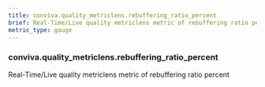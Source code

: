 ```yaml
---
title: conviva.quality_metriclens.rebuffering_ratio_percent
brief: Real-Time/Live quality metriclens metric of rebuffering ratio percent
metric_type: gauge
---
```

### conviva.quality_metriclens.rebuffering_ratio_percent

Real-Time/Live quality metriclens metric of rebuffering ratio percent